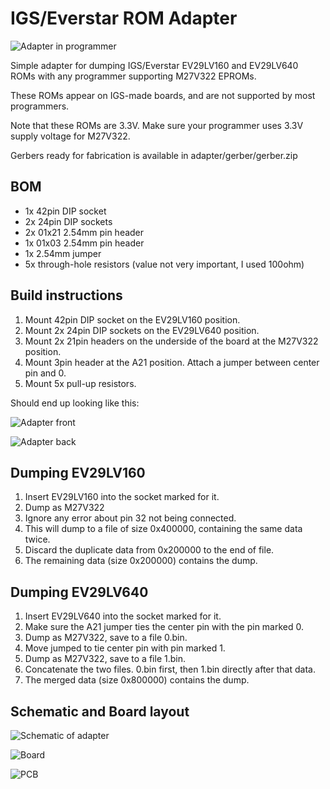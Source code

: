 # IGS/Everstar ROM Adapter

![Adapter in programmer](adapterread.jpg)

Simple adapter for dumping IGS/Everstar EV29LV160 and EV29LV640 ROMs with any programmer supporting M27V322 EPROMs.

These ROMs appear on IGS-made boards, and are not supported by most programmers.

Note that these ROMs are 3.3V. Make sure your programmer uses 3.3V supply voltage for M27V322. 

Gerbers ready for fabrication is available in adapter/gerber/gerber.zip

## BOM

- 1x 42pin DIP socket
- 2x 24pin DIP sockets
- 2x 01x21 2.54mm pin header
- 1x 01x03 2.54mm pin header
- 1x 2.54mm jumper
- 5x through-hole resistors (value not very important, I used 100ohm)

## Build instructions

1. Mount 42pin DIP socket on the EV29LV160 position.
2. Mount 2x 24pin DIP sockets on the EV29LV640 position.
3. Mount 2x 21pin headers on the underside of the board at the M27V322 position.
4. Mount 3pin header at the A21 position. Attach a jumper between center pin and 0.
5. Mount 5x pull-up resistors.

Should end up looking like this:

![Adapter front](adapterfront.jpg)

![Adapter back](adapterback.jpg)

## Dumping EV29LV160

1. Insert EV29LV160 into the socket marked for it.
2. Dump as M27V322
3. Ignore any error about pin 32 not being connected.
4. This will dump to a file of size 0x400000, containing the same data twice.
5. Discard the duplicate data from 0x200000 to the end of file.
6. The remaining data (size 0x200000) contains the dump.

## Dumping EV29LV640

1. Insert EV29LV640 into the socket marked for it.
2. Make sure the A21 jumper ties the center pin with the pin marked 0.
3. Dump as M27V322, save to a file 0.bin.
4. Move jumped to tie center pin with pin marked 1.
5. Dump as M27V322, save to a file 1.bin.
6. Concatenate the two files. 0.bin first, then 1.bin directly after that data.
7. The merged data (size 0x800000) contains the dump.

## Schematic and Board layout

![Schematic of adapter](schematic.png)

![Board](adapter_board.png)

![PCB](adapterpcb.jpg)
